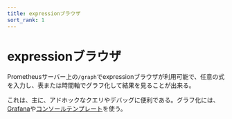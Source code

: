 ```yaml
---
title: expressionブラウザ
sort_rank: 1
---
```


# expressionブラウザ

Prometheusサーバー上の`/graph`でexpressionブラウザが利用可能で、任意の式を入力し、表または時間軸でグラフ化して結果を見ることが出来る。

これは、主に、アドホックなクエリやデバッグに便利である。グラフ化には、[Grafana](/ja/docs/visualization/grafana/)や[コンソールテンプレート](/ja/docs/visualization/consoles/)を使う。